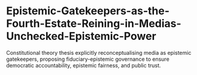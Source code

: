 # Epistemic-Gatekeepers-as-the-Fourth-Estate-Reining-in-Medias-Unchecked-Epistemic-Power
Constitutional theory thesis explicitly reconceptualising media as epistemic gatekeepers, proposing fiduciary-epistemic governance to ensure democratic accountability, epistemic fairness, and public trust.
